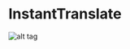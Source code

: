 InstantTranslate
================
![alt tag](https://raw.github.com/bogushmax/InstantTranslate/master/screenshot.png)
